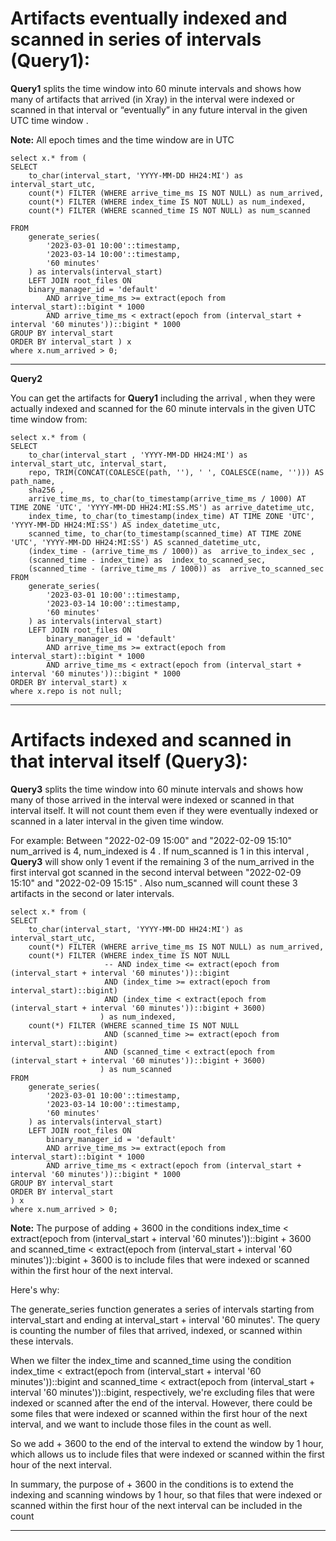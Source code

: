 
# Artifacts eventually indexed and scanned in series of intervals (Query1):

**Query1** splits the time window into 60 minute intervals and shows how many of artifacts that arrived (in Xray) in the interval were indexed or scanned in that interval or “eventually” in any future interval in the given UTC time window .

**Note:** All epoch times and the time window are in UTC 
```
select x.* from (
SELECT
    to_char(interval_start, 'YYYY-MM-DD HH24:MI') as interval_start_utc,
    count(*) FILTER (WHERE arrive_time_ms IS NOT NULL) as num_arrived,
    count(*) FILTER (WHERE index_time IS NOT NULL) as num_indexed,
    count(*) FILTER (WHERE scanned_time IS NOT NULL) as num_scanned
    
FROM
    generate_series(
        '2023-03-01 10:00'::timestamp,
        '2023-03-14 10:00'::timestamp,
        '60 minutes'
    ) as intervals(interval_start)
    LEFT JOIN root_files ON
    binary_manager_id = 'default'
        AND arrive_time_ms >= extract(epoch from interval_start)::bigint * 1000
        AND arrive_time_ms < extract(epoch from (interval_start + interval '60 minutes'))::bigint * 1000
GROUP BY interval_start
ORDER BY interval_start ) x
where x.num_arrived > 0;
```
---

**Query2**

You can get the artifacts for **Query1** including the arrival , when they were actually indexed and scanned  for the 60 minute intervals in the given UTC time window  from:
```
select x.* from (
SELECT
    to_char(interval_start , 'YYYY-MM-DD HH24:MI') as interval_start_utc, interval_start,
    repo, TRIM(CONCAT(COALESCE(path, ''), ' ', COALESCE(name, ''))) AS path_name,
    sha256 , 
    arrive_time_ms, to_char(to_timestamp(arrive_time_ms / 1000) AT TIME ZONE 'UTC', 'YYYY-MM-DD HH24:MI:SS.MS') as arrive_datetime_utc,
    index_time, to_char(to_timestamp(index_time) AT TIME ZONE 'UTC', 'YYYY-MM-DD HH24:MI:SS') AS index_datetime_utc,
    scanned_time, to_char(to_timestamp(scanned_time) AT TIME ZONE 'UTC', 'YYYY-MM-DD HH24:MI:SS') AS scanned_datetime_utc,
    (index_time - (arrive_time_ms / 1000)) as  arrive_to_index_sec , 
    (scanned_time - index_time) as  index_to_scanned_sec,
    (scanned_time - (arrive_time_ms / 1000)) as  arrive_to_scanned_sec  
FROM
    generate_series(
        '2023-03-01 10:00'::timestamp,
        '2023-03-14 10:00'::timestamp,
        '60 minutes'
    ) as intervals(interval_start)
    LEFT JOIN root_files ON
        binary_manager_id = 'default'
        AND arrive_time_ms >= extract(epoch from interval_start)::bigint * 1000
        AND arrive_time_ms < extract(epoch from (interval_start + interval '60 minutes'))::bigint * 1000
ORDER BY interval_start) x
where x.repo is not null;
```
---

# Artifacts indexed and scanned in that  interval itself (Query3):

**Query3** splits the time window into 60 minute intervals and shows how many of those arrived in the interval were  indexed or scanned in that interval itself. It will not count them even
if they were eventually indexed or scanned in a later interval in the given time window.

For example: Between "2022-02-09 15:00" and "2022-02-09 15:10" num_arrived is 4, num_indexed is 4 .
If num_scanned is 1 in this interval , **Query3** will show only 1  event if the remaining 3 of the num_arrived in  the first interval got scanned in the second interval   between "2022-02-09 15:10" and "2022-02-09 15:15" . Also num_scanned will count these 3 artifacts in the second or  later intervals. 

```
select x.* from (
SELECT
    to_char(interval_start, 'YYYY-MM-DD HH24:MI') as interval_start_utc,
    count(*) FILTER (WHERE arrive_time_ms IS NOT NULL) as num_arrived,
    count(*) FILTER (WHERE index_time IS NOT NULL
                     -- AND index_time <= extract(epoch from (interval_start + interval '60 minutes'))::bigint
                     AND (index_time >= extract(epoch from interval_start)::bigint) 
                     AND (index_time < extract(epoch from (interval_start + interval '60 minutes'))::bigint + 3600)
                    ) as num_indexed,
    count(*) FILTER (WHERE scanned_time IS NOT NULL 
                     AND (scanned_time >= extract(epoch from interval_start)::bigint) 
                     AND (scanned_time < extract(epoch from (interval_start + interval '60 minutes'))::bigint + 3600)
                    ) as num_scanned
FROM
    generate_series(
        '2023-03-01 10:00'::timestamp,
        '2023-03-14 10:00'::timestamp,
        '60 minutes'
    ) as intervals(interval_start)
    LEFT JOIN root_files ON
        binary_manager_id = 'default'
        AND arrive_time_ms >= extract(epoch from interval_start)::bigint * 1000
        AND arrive_time_ms < extract(epoch from (interval_start + interval '60 minutes'))::bigint * 1000
GROUP BY interval_start
ORDER BY interval_start
) x
where x.num_arrived > 0;
```

**Note:** 
The purpose of adding + 3600 in the conditions index_time < extract(epoch from (interval_start + interval '60 minutes'))::bigint + 3600 and scanned_time < extract(epoch from (interval_start + interval '60 minutes'))::bigint + 3600 is to include files that were indexed or scanned within the first hour of the next interval.

Here's why:

The generate_series function generates a series of intervals starting from interval_start and ending at interval_start + interval '60 minutes'. The query is counting the number of files that arrived, indexed, or scanned within these intervals.

When we filter the index_time and scanned_time using the condition index_time < extract(epoch from (interval_start + interval '60 minutes'))::bigint and scanned_time < extract(epoch from (interval_start + interval '60 minutes'))::bigint, respectively, we're excluding files that were indexed or scanned after the end of the interval. However, there could be some files that were indexed or scanned within the first hour of the next interval, and we want to include those files in the count as well.

So we add + 3600 to the end of the interval to extend the window by 1 hour, which allows us to include files that were indexed or scanned within the first hour of the next interval.

In summary, the purpose of + 3600 in the conditions is to extend the indexing and scanning windows by 1 hour, so that files that were indexed or scanned within the first hour of the next interval can be included in the count

---